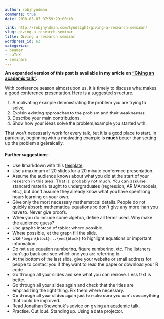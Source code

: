 ```yaml
---
author: robjhyndman
comments: true
date: 2008-05-07 07:59:29+00:00

link: http://robjhyndman.com/hyndsight/giving-a-research-seminar/
slug: giving-a-research-seminar
title: Giving a research seminar
wordpress_id: 63
categories:
- beamer
- LaTeX
- seminars
---
```


**An expanded version of this post is available in my article on [“Giving an academic talk”](http://robjhyndman.com/opinion/usertalk/).**



With conference season almost upon us, it is timely to discuss what makes a good conference presentation. Here is a suggested structure.

  1. A motivating example demonstrating the problem you are trying to solve.
  2. Explain existing approaches to the problem and their weaknesses.
  3. Describe your main contributions.
  4. Show how your ideas solve the problem/example you started with.

That won't necessarily work for every talk, but it is a good place to start. In particular, beginning with a motivating example is **much** better than setting up the problem algebraically.

#### Further suggestions:
    
  * Use Rmarkdown with this [template](http://github.com/robjhyndman/MonashBeamer/).
  * Use a maximum of 20 slides for a 20 minute conference presentation.
  * Assume the audience knows about what you did at the start of your research in this area. That is, probably not much. You can assume standard material taught to undergraduates (regression, ARIMA models, etc.), but don't assume they already know what you have spent long hours learning on your own.
  * Give only the most necessary mathematical details. People do not quickly absorb mathematical equations so don't give any more than you have to. Never give proofs.
  * When you do include some algebra, define all terms used. Why make the audience guess?
  * Use graphs instead of tables where possible.
  * Where possible, let the graph fill the slide.
  * Use `\begin{block}...\end{block}` to highlight equations or important information.
  * Do not use equation numbering, figure numbering, etc. The listeners can't go back and see which one you are referring to.
  * At the bottom of the last slide, give your website or email address for people to contact you if they want to read the paper or download your R code.
  * Go through all your slides and see what you can remove. Less text is better.
  * Go through all your slides again and check that the titles are emphasizing the right thing. Fix them where necessary.
  * Go through all your slides again just to make sure you can't see anything that could be improved.
  * Read Jonathan Shewchuk's advice on [giving an academic talk](http://www.cs.berkeley.edu/~jrs/speaking.html).
  * Practise. Out loud. Standing up. Using a data projector.

